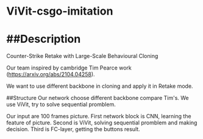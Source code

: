 # ViVit-csgo-imitation
##Description
=
Counter-Strike Retake with Large-Scale Behavioural Cloning

Our team inspired by cambridge Tim Pearce work (https://arxiv.org/abs/2104.04258).

We want to use different backbone in cloning and apply it in Retake mode.

##Structure
Our network choose different backbone compare Tim's. We use ViVit, try to solve sequential promblem.

Our input are 100 frames picture. First network block is CNN, learning the feature of picture. Second is ViVit, solving sequential promblem and making decision.
Third is FC-layer, getting the buttons result.
